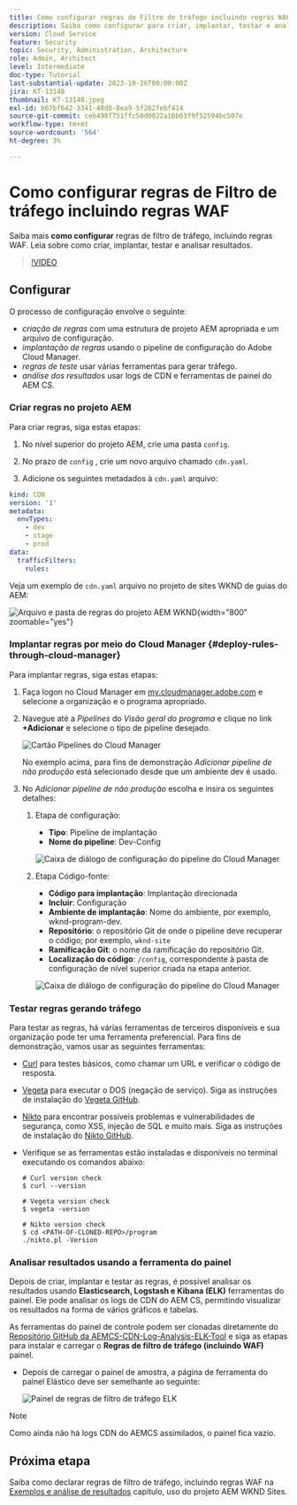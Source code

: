 ```yaml
---
title: Como configurar regras de Filtro de tráfego incluindo regras WAF
description: Saiba como configurar para criar, implantar, testar e analisar os resultados das regras de Filtro de tráfego, incluindo regras WAF.
version: Cloud Service
feature: Security
topic: Security, Administration, Architecture
role: Admin, Architect
level: Intermediate
doc-type: Tutorial
last-substantial-update: 2023-10-26T00:00:00Z
jira: KT-13148
thumbnail: KT-13148.jpeg
exl-id: b67bf642-3341-48d0-8ea9-5f262febf414
source-git-commit: ceb498f751ffc50d0022a16b63f9f52594bc507e
workflow-type: tm+mt
source-wordcount: '564'
ht-degree: 3%

---
```


# Como configurar regras de Filtro de tráfego incluindo regras WAF

Saiba mais **como configurar** regras de filtro de tráfego, incluindo regras WAF. Leia sobre como criar, implantar, testar e analisar resultados.

>[!VIDEO](https://video.tv.adobe.com/v/3425407?quality=12&learn=on)

## Configurar

O processo de configuração envolve o seguinte:

- _criação de regras_ com uma estrutura de projeto AEM apropriada e um arquivo de configuração.
- _implantação de regras_ usando o pipeline de configuração do Adobe Cloud Manager.
- _regras de teste_ usar várias ferramentas para gerar tráfego.
- _análise dos resultados_ usar logs de CDN e ferramentas de painel do AEM CS.

### Criar regras no projeto AEM

Para criar regras, siga estas etapas:

1. No nível superior do projeto AEM, crie uma pasta `config`.

1. No prazo de `config` , crie um novo arquivo chamado `cdn.yaml`.

1. Adicione os seguintes metadados à `cdn.yaml` arquivo:

```yaml
kind: CDN
version: '1'
metadata:
  envTypes:
    - dev
    - stage
    - prod
data:
  trafficFilters:
    rules:
```

Veja um exemplo de `cdn.yaml` arquivo no projeto de sites WKND de guias do AEM:

![Arquivo e pasta de regras do projeto AEM WKND](./assets/wknd-rules-file-and-folder.png){width="800" zoomable="yes"}

### Implantar regras por meio do Cloud Manager {#deploy-rules-through-cloud-manager}

Para implantar regras, siga estas etapas:

1. Faça logon no Cloud Manager em [my.cloudmanager.adobe.com](https://my.cloudmanager.adobe.com/) e selecione a organização e o programa apropriado.

1. Navegue até a _Pipelines_ do _Visão geral do programa_ e clique no link **+Adicionar** e selecione o tipo de pipeline desejado.

   ![Cartão Pipelines do Cloud Manager](./assets/cloud-manager-pipelines-card.png)

   No exemplo acima, para fins de demonstração _Adicionar pipeline de não produção_ está selecionado desde que um ambiente dev é usado.

1. No _Adicionar pipeline de não produção_ escolha e insira os seguintes detalhes:

   1. Etapa de configuração:

      - **Tipo**: Pipeline de implantação
      - **Nome do pipeline**: Dev-Config

      ![Caixa de diálogo de configuração do pipeline do Cloud Manager](./assets/cloud-manager-config-pipeline-step1-dialog.png)

   2. Etapa Código-fonte:

      - **Código para implantação**: Implantação direcionada
      - **Incluir**: Configuração
      - **Ambiente de implantação**: Nome do ambiente, por exemplo, wknd-program-dev.
      - **Repositório**: o repositório Git de onde o pipeline deve recuperar o código; por exemplo, `wknd-site`
      - **Ramificação Git**: o nome da ramificação do repositório Git.
      - **Localização do código**: `/config`, correspondente à pasta de configuração de nível superior criada na etapa anterior.

      ![Caixa de diálogo de configuração do pipeline do Cloud Manager](./assets/cloud-manager-config-pipeline-step2-dialog.png)

### Testar regras gerando tráfego

Para testar as regras, há várias ferramentas de terceiros disponíveis e sua organização pode ter uma ferramenta preferencial. Para fins de demonstração, vamos usar as seguintes ferramentas:

- [Curl](https://curl.se/) para testes básicos, como chamar um URL e verificar o código de resposta.

- [Vegeta](https://github.com/tsenart/vegeta) para executar o DOS (negação de serviço). Siga as instruções de instalação do [Vegeta GitHub](https://github.com/tsenart/vegeta#install).

- [Nikto](https://github.com/sullo/nikto/wiki) para encontrar possíveis problemas e vulnerabilidades de segurança, como XSS, injeção de SQL e muito mais. Siga as instruções de instalação do [Nikto GitHub](https://github.com/sullo/nikto).

- Verifique se as ferramentas estão instaladas e disponíveis no terminal executando os comandos abaixo:

  ```shell
  # Curl version check
  $ curl --version
  
  # Vegeta version check
  $ vegeta -version
  
  # Nikto version check
  $ cd <PATH-OF-CLONED-REPO>/program
  ./nikto.pl -Version
  ```

### Analisar resultados usando a ferramenta do painel

Depois de criar, implantar e testar as regras, é possível analisar os resultados usando **Elasticsearch, Logstash e Kibana (ELK)** ferramentas do painel. Ele pode analisar os logs de CDN do AEM CS, permitindo visualizar os resultados na forma de vários gráficos e tabelas.

As ferramentas do painel de controle podem ser clonadas diretamente do [Repositório GitHub da AEMCS-CDN-Log-Analysis-ELK-Tool](https://github.com/adobe/AEMCS-CDN-Log-Analysis-ELK-Tool) e siga as etapas para instalar e carregar o **Regras de filtro de tráfego (incluindo WAF)** painel.

- Depois de carregar o painel de amostra, a página de ferramenta do painel Elástico deve ser semelhante ao seguinte:

  ![Painel de regras de filtro de tráfego ELK](./assets/elk-dashboard.png)

>[!NOTE]
>
>    Como ainda não há logs CDN do AEMCS assimilados, o painel fica vazio.


## Próxima etapa

Saiba como declarar regras de filtro de tráfego, incluindo regras WAF na [Exemplos e análise de resultados](./examples-and-analysis.md) capítulo, uso do projeto AEM WKND Sites.
